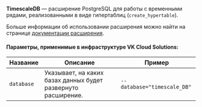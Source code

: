 **TimescaleDB** — расширение PostgreSQL для работы с временными рядами, реализованными в виде гипертаблиц (`create_hypertable`).

Больше информации об использовании расширения можно найти на странице [документации расширения](https://docs.timescale.com/api/latest).

#### Параметры, применимые в инфраструктуре VK Cloud Solutions:
|Название|Описание|Пример|
|---|---|---|
|`database`|Указывает, на каких базах данных будет развернуто расширение.|`--database="timescale_DB"`|
